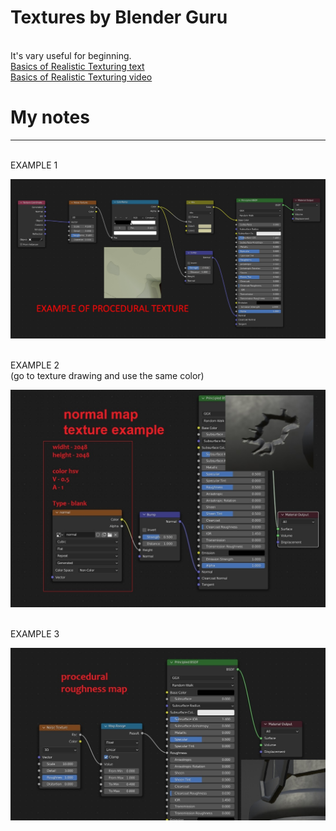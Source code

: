 # Textures by Blender Guru
<br> It's vary useful for beginning.
<br>
[Basics of Realistic Texturing text](https://www.blenderguru.com/tutorials/basics-realistic-texturing)
<br>[Basics of Realistic Texturing video](https://www.youtube.com/watch?v=rzXNZkEoTAk)


# My notes
---
<br>
EXAMPLE 1 

![](https://github.com/AazQsc/cg-synopsis/blob/main/blender/textures/example1.jpg)


<br>
EXAMPLE 2
<br> (go to texture drawing and use the same color)
<br>

![](https://github.com/AazQsc/cg-synopsis/blob/main/blender/textures/example2.jpg)


<br>
EXAMPLE 3

![](https://github.com/AazQsc/cg-synopsis/blob/main/blender/textures/example3.jpg)





